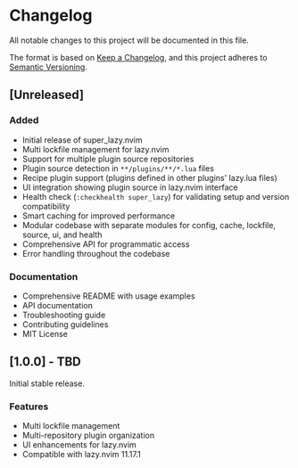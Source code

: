 # Changelog

All notable changes to this project will be documented in this file.

The format is based on [Keep a Changelog](https://keepachangelog.com/en/1.0.0/),
and this project adheres to [Semantic Versioning](https://semver.org/spec/v2.0.0.html).

## [Unreleased]

### Added
- Initial release of super_lazy.nvim
- Multi lockfile management for lazy.nvim
- Support for multiple plugin source repositories
- Plugin source detection in `**/plugins/**/*.lua` files
- Recipe plugin support (plugins defined in other plugins' lazy.lua files)
- UI integration showing plugin source in lazy.nvim interface
- Health check (`:checkhealth super_lazy`) for validating setup and version compatibility
- Smart caching for improved performance
- Modular codebase with separate modules for config, cache, lockfile, source, ui, and health
- Comprehensive API for programmatic access
- Error handling throughout the codebase

### Documentation
- Comprehensive README with usage examples
- API documentation
- Troubleshooting guide
- Contributing guidelines
- MIT License

## [1.0.0] - TBD

Initial stable release.

### Features
- Multi lockfile management
- Multi-repository plugin organization
- UI enhancements for lazy.nvim
- Compatible with lazy.nvim 11.17.1

